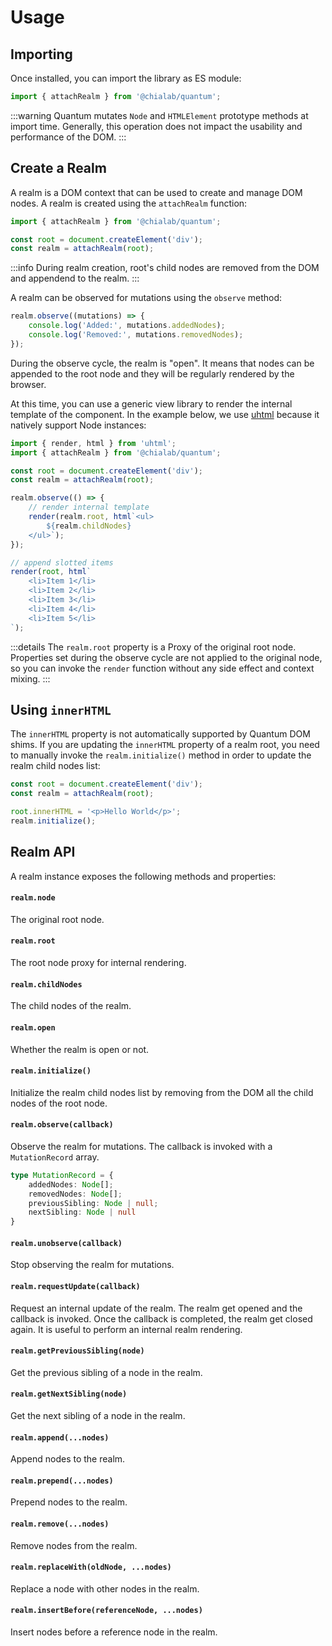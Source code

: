 # Usage

## Importing

Once installed, you can import the library as ES module:

```js
import { attachRealm } from '@chialab/quantum';
```

:::warning
Quantum mutates `Node` and `HTMLElement` prototype methods at import time. Generally, this operation does not impact the usability and performance of the DOM.
:::

## Create a Realm

A realm is a DOM context that can be used to create and manage DOM nodes. A realm is created using the `attachRealm` function:

```js
import { attachRealm } from '@chialab/quantum';

const root = document.createElement('div');
const realm = attachRealm(root);
```

:::info
During realm creation, root's child nodes are removed from the DOM and appendend to the realm.
:::

A realm can be observed for mutations using the `observe` method:

```js
realm.observe((mutations) => {
    console.log('Added:', mutations.addedNodes);
    console.log('Removed:', mutations.removedNodes);
});
```

During the observe cycle, the realm is "open". It means that nodes can be appended to the root node and they will be regularly rendered by the browser.

At this time, you can use a generic view library to render the internal template of the component. In the example below, we use [uhtml](https://github.com/WebReflection/uhtml) because it natively support Node instances:

```js
import { render, html } from 'uhtml';
import { attachRealm } from '@chialab/quantum';

const root = document.createElement('div');
const realm = attachRealm(root);

realm.observe(() => {
    // render internal template
    render(realm.root, html`<ul>
        ${realm.childNodes}
    </ul>`);
});

// append slotted items
render(root, html`
    <li>Item 1</li>
    <li>Item 2</li>
    <li>Item 3</li>
    <li>Item 4</li>
    <li>Item 5</li>
`);
```

:::details
The `realm.root` property is a Proxy of the original root node. Properties set during the observe cycle are not applied to the original node, so you can invoke the `render` function without any side effect and context mixing.
:::

## Using `innerHTML`

The `innerHTML` property is not automatically supported by Quantum DOM shims. If you are updating the `innerHTML` property of a realm root, you need to manually invoke the `realm.initialize()` method in order to update the realm child nodes list:

```js
const root = document.createElement('div');
const realm = attachRealm(root);

root.innerHTML = '<p>Hello World</p>';
realm.initialize();
```

## Realm API

A realm instance exposes the following methods and properties:

#### `realm.node`

The original root node.

#### `realm.root`

The root node proxy for internal rendering.

#### `realm.childNodes`

The child nodes of the realm.

#### `realm.open`

Whether the realm is open or not.

#### `realm.initialize()`

Initialize the realm child nodes list by removing from the DOM all the child nodes of the root node.

#### `realm.observe(callback)`

Observe the realm for mutations. The callback is invoked with a `MutationRecord` array.

```ts
type MutationRecord = {
    addedNodes: Node[];
    removedNodes: Node[];
    previousSibling: Node | null;
    nextSibling: Node | null
}
```

#### `realm.unobserve(callback)`

Stop observing the realm for mutations.

#### `realm.requestUpdate(callback)`

Request an internal update of the realm. The realm get opened and the callback is invoked. Once the callback is completed, the realm get closed again. It is useful to perform an internal realm rendering.

#### `realm.getPreviousSibling(node)`

Get the previous sibling of a node in the realm.

#### `realm.getNextSibling(node)`

Get the next sibling of a node in the realm.

#### `realm.append(...nodes)`

Append nodes to the realm.

#### `realm.prepend(...nodes)`

Prepend nodes to the realm.

#### `realm.remove(...nodes)`

Remove nodes from the realm.

#### `realm.replaceWith(oldNode, ...nodes)`

Replace a node with other nodes in the realm.

#### `realm.insertBefore(referenceNode, ...nodes)`

Insert nodes before a reference node in the realm.
